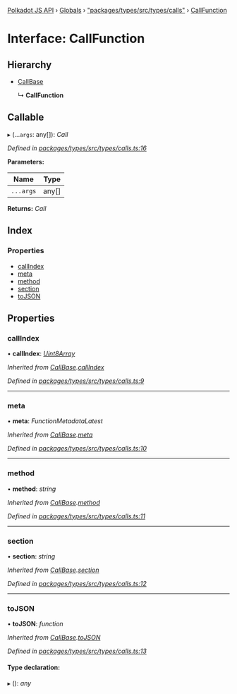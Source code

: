 [Polkadot JS API](../README.md) › [Globals](../globals.md) › ["packages/types/src/types/calls"](../modules/_packages_types_src_types_calls_.md) › [CallFunction](_packages_types_src_types_calls_.callfunction.md)

# Interface: CallFunction

## Hierarchy

* [CallBase](_packages_types_src_types_calls_.callbase.md)

  ↳ **CallFunction**

## Callable

▸ (...`args`: any[]): *Call*

*Defined in [packages/types/src/types/calls.ts:16](https://github.com/polkadot-js/api/blob/740348b48/packages/types/src/types/calls.ts#L16)*

**Parameters:**

Name | Type |
------ | ------ |
`...args` | any[] |

**Returns:** *Call*

## Index

### Properties

* [callIndex](_packages_types_src_types_calls_.callfunction.md#callindex)
* [meta](_packages_types_src_types_calls_.callfunction.md#meta)
* [method](_packages_types_src_types_calls_.callfunction.md#method)
* [section](_packages_types_src_types_calls_.callfunction.md#section)
* [toJSON](_packages_types_src_types_calls_.callfunction.md#tojson)

## Properties

###  callIndex

• **callIndex**: *[Uint8Array](../classes/_packages_types_src_codec_raw_.raw.md#static-uint8array)*

*Inherited from [CallBase](_packages_types_src_types_calls_.callbase.md).[callIndex](_packages_types_src_types_calls_.callbase.md#callindex)*

*Defined in [packages/types/src/types/calls.ts:9](https://github.com/polkadot-js/api/blob/740348b48/packages/types/src/types/calls.ts#L9)*

___

###  meta

• **meta**: *FunctionMetadataLatest*

*Inherited from [CallBase](_packages_types_src_types_calls_.callbase.md).[meta](_packages_types_src_types_calls_.callbase.md#meta)*

*Defined in [packages/types/src/types/calls.ts:10](https://github.com/polkadot-js/api/blob/740348b48/packages/types/src/types/calls.ts#L10)*

___

###  method

• **method**: *string*

*Inherited from [CallBase](_packages_types_src_types_calls_.callbase.md).[method](_packages_types_src_types_calls_.callbase.md#method)*

*Defined in [packages/types/src/types/calls.ts:11](https://github.com/polkadot-js/api/blob/740348b48/packages/types/src/types/calls.ts#L11)*

___

###  section

• **section**: *string*

*Inherited from [CallBase](_packages_types_src_types_calls_.callbase.md).[section](_packages_types_src_types_calls_.callbase.md#section)*

*Defined in [packages/types/src/types/calls.ts:12](https://github.com/polkadot-js/api/blob/740348b48/packages/types/src/types/calls.ts#L12)*

___

###  toJSON

• **toJSON**: *function*

*Inherited from [CallBase](_packages_types_src_types_calls_.callbase.md).[toJSON](_packages_types_src_types_calls_.callbase.md#tojson)*

*Defined in [packages/types/src/types/calls.ts:13](https://github.com/polkadot-js/api/blob/740348b48/packages/types/src/types/calls.ts#L13)*

#### Type declaration:

▸ (): *any*
